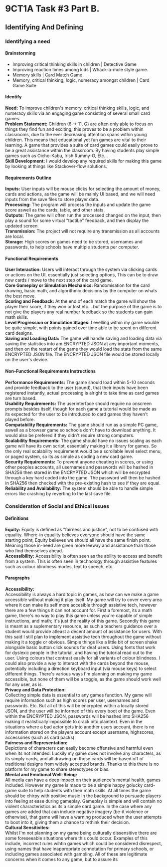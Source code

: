 # 9CT1A Task #3 Part B.

## Identifying And Defining
### Identifying a need

#### Brainstorming
* Improving critical thinking skills in children | Detective Game
* Improving reaction times among kids | Whack-a-mole style game.
* Memory skills | Card Match Game
* Memory, critical thinking, logic, numeracy amongst children | Card Game Suite

#### Identify
**Need:** To improve children's memory, critical thinking skills, logic, and numeracy skills via an engaging game consisting of several small card games. \
**Problem Statement:** Children (6 -> 11, G) are often only able to focus on things they find fun and exciting, this proves to be a problem within classrooms, due to the ever decreasing attention spans within young children. This means that educational yet fun games are vital to their learning. A game that provides a suite of card games could easily prove to be a great assistance within the classroom. By having students play simple games such as Oicho-Kabu, Irish Rummy-O, Etc... \
**Skill Development:** I would develop any required skills for making this game by looking at things like Stackover-flow solutions.

#### Requirements Outline
**Inputs:** User inputs will be mouse clicks for selecting the amount of money, cards and actions, as the game will be mainly UI based, and we will need inputs from the save files to store player data. \
**Processing:**
The program will process the inputs and update the game score aswell as the cards, table, and other stats. \
**Outputs:** The game will often run the processed changed on the input, then play a sound for some virtual "tactiLe" feedback, and then display the updated screen. \
**Transmission:** The project will not require any transmission as all accounts are local. \
**Storage:** High scores on games need to be stored, usernames and passwords, to help schools have multiple students per computer.

#### Functional Requirements
**User Interaction:** Users will interact through the system via clicking cards or actions on the UI, essentially just selecting options, This can be to draw new cards / move to the next step of the card game. \
**Core Gameplay or Simulation Mechanics:** Randomisation for the card drawing, basic math, and algorithmic decisions by the computer on whats the best move. \
**Scoring and Feedback:** At the end of each match the game will show the player their score, if they won or lost etc... but the purpose of the game is to not give the players any real number feedback so the students can gain math skills. \
**Level Progression or Simulation Stages:** Levelling within my game woulde be quite simple, with points gained over time able to be spent on different card designs. \
**Saving and Loading Data:** The game will handle saving and loading data via saving the statistics into am ENCRYPTED JSON at any important moments, and then on the restart of the game they would load the stats from the same ENCRYPTED JSON file. The ENCRYPTED JSON file would be stored locally on the user's device.
#### Non-Functional Requirements Instructions
**Performance Requirements:** The game should load within 5-10 seconds and provide feedback to the user (sound), that their inputs have been registered instantly, actual processing is alright to take time as card games are turn based. \
**Usability Requirements:** The userinterface should require no onscreen prompts besides itself, though for each game a tutorial would be made as its expected for the user to be introduced to card games they haven't played before. \
**Compatability Requirements:** The game should run as a simple PC game, aswell as a browser game so schools don't have to download anything. It would also be prefered if they didn't require strong computers. \
**Scalability Requirements:** The game should have no issues scaling as each game will have its own script, essentially making it a library for games. So the only real scalability requirement would be a scrollable level select menu, or paged system, so its as simple as coding a new card game. \
**Security Requirements:** To prevent anyone cheating in scores, or using other peoples accounts, all usernames and passwords will be hashed in SHA256 then stored in the ENCRYPTED JSON which will be encrypted through a key hard coded into the game. The password will then be hashed in SHA256 then checked with the pre-existing hash to see if they are equal. \
**Reliability and Availability:** The system should be able to handle simple errors like crashing by reverting to the last save file.
### Consideration of Social and Ethical Issues
#### Definitions
**Equity:**
Equity is defined as "fairness and justice", not to be confused with equality. Where-in equality believes everyone should have the same starting point, Equity believes we should all have the same finish point. Meaning those in-need are given more leeway and assistance than those who find themselves ahead. \
**Accessibility:**
Accessibility is often seen as the ability to access and benefit from a system. This is often seen in technology through assistive features such as colour blindness modes, text to speech, etc.
#### Paragraphs
**Accessibility:** \
Accessibility is always a hard topic in games, as how can we make a game accessible without making it play itself. My game will try to cover every area where it can make its self more accesible through assistive tech, however there are a few things it can not account for. First a foremost, its a math game, there's no way to play this game unless you're capable of simple instructions, and math; It's just the reality of this game. Secondly this game is meant as a suplementary resource, as such a teachers guidance over a student would provide atleast a decent amount of assistance for users. With this said I still plan to implement assistive tech throughout the game without making it a toggle or obvious. Simple things like a little bit of screen shake alongside basic button click sounds for deaf users. Using fonts that work for dyslexic people in the tutorial, and having the tutorial read out to the user. Using colours that contrast easily for all variants of colour blindness. I could also provide a way to interact with the cards beyond the mouse, potentially including a direction keyboard input (via mouse keys) to select different things. There's various ways I'm planning on making my game accessible, but none of them will be a toggle, as the game should work well for any user, as is. \
**Privacy and Data Protection:** \
Collecting simple data is essential to any games function. My game will require information such as high scores per user, usernames and passwords. Etc. But all of this will be encrypted within a locally stored JSON, and the user will be informed of this every boot of the game. Even within the ENCRYPTED JSON, passwords will be hashed into SHA256 making it realistically impossible to crack into plaintext. Even in the situations where a bad actor gets into another users account, there is no information stored on the players account except username, highscores, accessories (such as card packs). \
**Fairness and Representation:** \
Depictions of characters can easily become offensive and harmful even when its not intended. Luckily my game does not involve any characters, as its simply cards, and all drawing on those cards will be based off of traditional designs from widely accepted brands. Thanks to this there is no platform for my game to share stereotypes or bias. \
**Mental and Emotional Well-Being:** \
All media can have a deep impact on their audience's mental health, games included. However my game is made to be a simple happy golucky card-game suite to help students with their math skills. At all times the game should be chirpy with positive music in the background to pursuade players into feeling at ease during gameplay. Gameplay is simple and will contain no violent characteristics as its a simple card game. In the case where any games are added that can include negative imagery (be-it violence or otherwise), that game will have a warning produced when the user attempts to boot into it, giving them a chance to rethink their decision. \
**Cultural Sensitivites:** \
Whilst I'm not planning on my game being culturally dissensitive there are some foreseeable situations where this could occur. Examples of this include, incorrect rules wihtin games which could be considered disrespect, using names that have inappropriate connotation for primary schools, or including games associated with gambling. All of these are legitimate concerns when it comes to any game, but to assure its 
